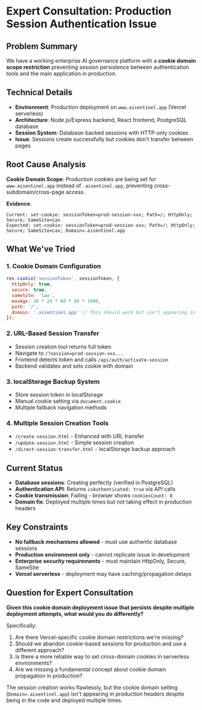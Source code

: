 # Expert Consultation: Production Session Authentication Issue

## Problem Summary
We have a working enterprise AI governance platform with a **cookie domain scope restriction** preventing session persistence between authentication tools and the main application in production.

## Technical Details
- **Environment**: Production deployment on `www.aisentinel.app` (Vercel serverless)
- **Architecture**: Node.js/Express backend, React frontend, PostgreSQL database
- **Session System**: Database-backed sessions with HTTP-only cookies
- **Issue**: Sessions create successfully but cookies don't transfer between pages

## Root Cause Analysis
**Cookie Domain Scope**: Production cookies are being set for `www.aisentinel.app` instead of `.aisentinel.app`, preventing cross-subdomain/cross-page access.

**Evidence**:
```
Current: set-cookie: sessionToken=prod-session-xxx; Path=/; HttpOnly; Secure; SameSite=Lax
Expected: set-cookie: sessionToken=prod-session-xxx; Path=/; HttpOnly; Secure; SameSite=Lax; Domain=.aisentinel.app
```

## What We've Tried

### 1. Cookie Domain Configuration
```javascript
res.cookie('sessionToken', sessionToken, {
  httpOnly: true,
  secure: true,
  sameSite: 'lax',
  maxAge: 30 * 24 * 60 * 60 * 1000,
  path: '/',
  domain: '.aisentinel.app' // This should work but isn't appearing in production
});
```

### 2. URL-Based Session Transfer
- Session creation tool returns full token
- Navigate to `/?session=prod-session-xxx...`
- Frontend detects token and calls `/api/auth/activate-session`
- Backend validates and sets cookie with domain

### 3. localStorage Backup System
- Store session token in localStorage
- Manual cookie setting via `document.cookie`
- Multiple fallback navigation methods

### 4. Multiple Session Creation Tools
- `/create-session.html` - Enhanced with URL transfer
- `/update-session.html` - Simple session creation  
- `/direct-session-transfer.html` - localStorage backup approach

## Current Status
- **Database sessions**: Creating perfectly (verified in PostgreSQL)
- **Authentication API**: Returns `isAuthenticated: true` via API calls
- **Cookie transmission**: Failing - browser shows `cookiesCount: 0`
- **Domain fix**: Deployed multiple times but not taking effect in production headers

## Key Constraints
- **No fallback mechanisms allowed** - must use authentic database sessions
- **Production environment only** - cannot replicate issue in development
- **Enterprise security requirements** - must maintain HttpOnly, Secure, SameSite
- **Vercel serverless** - deployment may have caching/propagation delays

## Question for Expert Consultation

**Given this cookie domain deployment issue that persists despite multiple deployment attempts, what would you do differently?**

Specifically:
1. Are there Vercel-specific cookie domain restrictions we're missing?
2. Should we abandon cookie-based sessions for production and use a different approach?
3. Is there a more reliable way to set cross-domain cookies in serverless environments?
4. Are we missing a fundamental concept about cookie domain propagation in production?

The session creation works flawlessly, but the cookie domain setting (`Domain=.aisentinel.app`) isn't appearing in production headers despite being in the code and deployed multiple times.